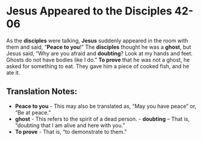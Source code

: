 Jesus Appeared to the Disciples 42-06
=======================================


As the **disciples** were talking, **Jesus** suddenly appeared in the
room with them and said, “**Peace to you**!” The **disciples**
thought he was a **ghost**, but Jesus said, “Why are you afraid and
**doubting**? Look at my hands and feet. Ghosts do not have bodies like
I do.” **To prove** that he was not a ghost, he asked for something
to eat. They gave him a piece of cooked fish, and he ate it.

Translation Notes:
------------------

-   **Peace to you** - This may also be translated as, “May you have
    peace” or, “Be at peace.”
-   **ghost** - This refers to the spirit of a dead person.  -
**doubting** – That is, “doubting that I am alive and here with
    you.”
-   **To prove** - That is, “to demonstrate to them.”

